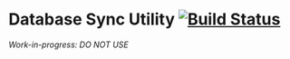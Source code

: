 # Database Sync Utility [![Build Status](https://travis-ci.org/fredericfran-gds/database_sync.svg?branch=master)](https://travis-ci.org/fredericfran-gds/database_sync)

*Work-in-progress: DO NOT USE*
